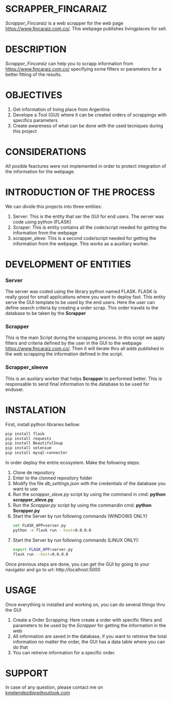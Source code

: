 # **SCRAPPER_FINCARAIZ**

*Scrapper_Fincaraiz* is a web scrapper for the web page https://www.fincaraiz.com.co/. This webpage publishes livingplaces for sell.

# DESCRIPTION

*Scrapper_Fincaraiz* can help you to scrapp information from https://www.fincaraiz.com.co/ specifying some filters or parameters for a better fitting of the results. 

# **OBJECTIVES**

1. Get information of living place from Argentina
2. Develope a Tool (GUI) where it can be created orders of scrappings with specifics parameters
3. Create awareness of what can be done with the used tecniques during this project

# **CONSIDERATIONS**

All posible feactures were not implemented in order to protect integration of the information for the webpage.

# **INTRODUCTION OF THE PROCESS**

We can divide this projects into three entities:

1. Server: This  is the entity that ser the GUI for end users. The server was code using python (FLASK)
2. Scraper: This is entity contains all the code/script needed for getting the information from the webpage
3. scrapper_sleve: This is a second code/script needed for getting the information from the webpage. This works as a auxiliary worker.

# **DEVELOPMENT OF ENTITIES**

### **Server**

The server was coded using the library python named FLASK. FLASK is really good for small applications where you want to deploy fast. This entity serve the GUI template to be used by the end users. Here the user can define search criteria by creating a order scrap. This order travels to the database to be taken by the **Scrapper**

### **Scrapper**

This is the main Script during the scrapping process. In this script we apply filters and criteria defined by the user in the GUI to the webpage https://www.fincaraiz.com.co/. Then it will iterate thru all adds published in the web scrapping the information defined in the script.

### **Scrapper_sleeve**
This is an auxilary worker that helps **Scrapper** to performed better. This is responsable to send final information to the database to be used for enduser.

# **INSTALATION**

First, install python libraries bellow:

```bash
pip install flask
pip install requests
pip install BeautifulSoup
pip install selenium
pip install mysql-connector
```

In order deploy the entire ecosystem. Make the following steps:

1. Clone de repository
2. Enter to the clonned repository folder
3. Modify the file *db_settings.json* with the credentials of the database you want to use
4. Run the *scrapper_sleve.py* script by using the command in cmd: **python scrapper_sleve.py**
5. Run the *Scrapper.py* script by using the commandin cmd: **python Scrapper.py**
6. Start the Server by run following commands (WINDOWS ONLY)
    ```bash
    set FLASK_APP=server.py
    python -m flask run --host=0.0.0.0
    ```
7. Start the Server by run following commands (LINUX ONLY):
    ```bash
    export FLASK_APP=server.py
    flask run --host=0.0.0.0
    ```

Once previous steps are done, you can get the GUI by going to your navigator and go to url: http://localhost:5000


# **USAGE**

Once everything is installed and working on, you can do several things  thru the GUI

1. Create a Order Scrapping: Here create a order with specific filters and parameters to be used by the *Scrapper* for getting the information in the web
2. All information are saved in the database, if you want to retreive the total information no matter the order, the GUI has a data table where you can do that
3. You can retreive information for a specific order.

# SUPPORT

In case of any question, please contact me on kmelendezdipre@outlook.com